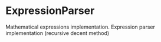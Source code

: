 # ExpressionParser
Mathematical expressions implementation. Expression parser implementation (recursive decent method) 
